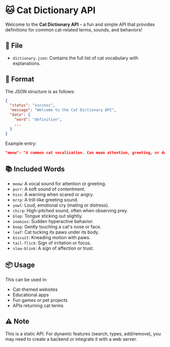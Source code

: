 # 🐱 Cat Dictionary API

Welcome to the **Cat Dictionary API** – a fun and simple API that provides definitions for common cat-related terms, sounds, and behaviors!

## 📂 File

- `dictionary.json`: Contains the full list of cat vocabulary with explanations.

## 📑 Format

The JSON structure is as follows:

```json
{
  "status": "success",
  "message": "Welcome to the Cat Dictionary API",
  "data": {
    "word": "definition",
    ...
  }
}
```

Example entry:

```json
"meow": "A common cat vocalization. Can mean attention, greeting, or demand."
```

## 📚 Included Words

- `meow`: A vocal sound for attention or greeting.
- `purr`: A soft sound of contentment.
- `hiss`: A warning when scared or angry.
- `mrrp`: A trill-like greeting sound.
- `yowl`: Loud, emotional cry (mating or distress).
- `chirp`: High-pitched sound, often when observing prey.
- `blep`: Tongue sticking out slightly.
- `zoomies`: Sudden hyperactive behavior.
- `boop`: Gently touching a cat's nose or face.
- `loaf`: Cat tucking its paws under its body.
- `biscuit`: Kneading motion with paws.
- `tail-flick`: Sign of irritation or focus.
- `slow-blink`: A sign of affection or trust.

## 📦 Usage

This can be used in:

- Cat-themed websites
- Educational apps
- Fun games or pet projects
- APIs returning cat terms

## ⚠️ Note

This is a static API. For dynamic features (search, types, add/remove), you may need to create a backend or integrate it with a web server.
